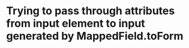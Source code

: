 Trying to pass through attributes from input element to input generated by MappedField.toForm
=============================================================================================
